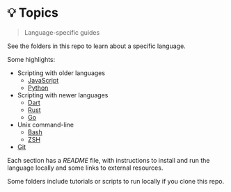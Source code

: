 # 💡 Topics
> Language-specific guides

See the folders in this repo to learn about a specific language.

Some highlights:

- Scripting with older languages
	- [JavaScript](topics/scripting_languages/JavaScript)
	- [Python](topics/scripting_languages/Python)
- Scripting with newer languages
	- [Dart](topics/scripting_languages/Dart)
	- [Rust](topics/scripting_languages/Rust)
	- [Go](topics/scripting_languages/Go)
- Unix command-line
	- [Bash](/Shell/Bash)
	- [ZSH](/Shell/ZSH)
- [Git](/Version%20control/Git)

Each section has a _README_ file, with instructions to install and run the language locally and some links to external resources.

Some folders include tutorials or scripts to run locally if you clone this repo.
